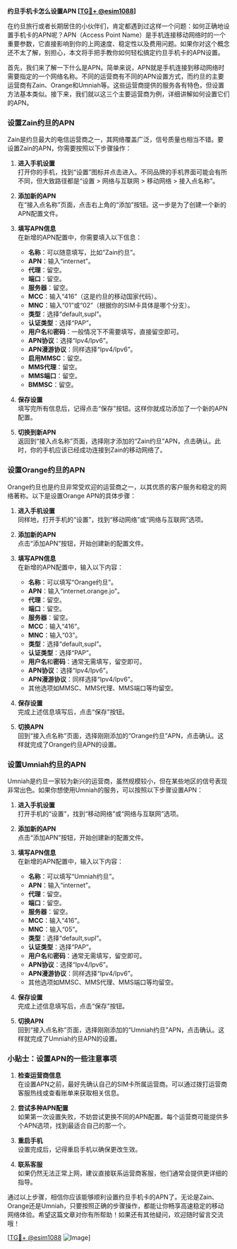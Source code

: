 **约旦手机卡怎么设置APN [[TG💪+ @esim1088](https://t.me/s/esim1088)]**

在约旦旅行或者长期居住的小伙伴们，肯定都遇到过这样一个问题：如何正确地设置手机卡的APN呢？APN（Access Point Name）是手机连接移动网络时的一个重要参数，它直接影响到你的上网速度、稳定性以及费用问题。如果你对这个概念还不太了解，别担心，本文将手把手教你如何轻松搞定约旦手机卡的APN设置。

首先，我们来了解一下什么是APN。简单来说，APN就是手机连接到移动网络时需要指定的一个网络名称。不同的运营商有不同的APN设置方式，而约旦的主要运营商有Zain、Orange和Umniah等。这些运营商提供的服务各有特色，但设置方法基本类似。接下来，我们就以这三个主要运营商为例，详细讲解如何设置它们的APN。

### 设置Zain约旦的APN

Zain是约旦最大的电信运营商之一，其网络覆盖广泛，信号质量也相当不错。要设置Zain的APN，你需要按照以下步骤操作：

1. **进入手机设置**  
   打开你的手机，找到“设置”图标并点击进入。不同品牌的手机界面可能会有所不同，但大致路径都是“设置 > 网络与互联网 > 移动网络 > 接入点名称”。

2. **添加新的APN**  
   在“接入点名称”页面，点击右上角的“添加”按钮。这一步是为了创建一个新的APN配置文件。

3. **填写APN信息**  
   在新增的APN配置中，你需要填入以下信息：
   - **名称**：可以随意填写，比如“Zain约旦”。
   - **APN**：输入“internet”。
   - **代理**：留空。
   - **端口**：留空。
   - **服务器**：留空。
   - **MCC**：输入“416”（这是约旦的移动国家代码）。
   - **MNC**：输入“01”或“02”（根据你的SIM卡具体是哪个分支）。
   - **类型**：选择“default,supl”。
   - **认证类型**：选择“PAP”。
   - **用户名**和**密码**：一般情况下不需要填写，直接留空即可。
   - **APN协议**：选择“Ipv4/Ipv6”。
   - **APN漫游协议**：同样选择“Ipv4/Ipv6”。
   - **启用MMSC**：留空。
   - **MMS代理**：留空。
   - **MMS端口**：留空。
   - **BMMSC**：留空。

4. **保存设置**  
   填写完所有信息后，记得点击“保存”按钮。这样你就成功添加了一个新的APN配置。

5. **切换到新APN**  
   返回到“接入点名称”页面，选择刚才添加的“Zain约旦”APN，点击确认。此时，你的手机应该已经成功连接到Zain的移动网络了。

### 设置Orange约旦的APN

Orange约旦也是约旦非常受欢迎的运营商之一，以其优质的客户服务和稳定的网络著称。以下是设置Orange APN的具体步骤：

1. **进入手机设置**  
   同样地，打开手机的“设置”，找到“移动网络”或“网络与互联网”选项。

2. **添加新的APN**  
   点击“添加APN”按钮，开始创建新的配置文件。

3. **填写APN信息**  
   在新增的APN配置中，输入以下内容：
   - **名称**：可以填写“Orange约旦”。
   - **APN**：输入“internet.orange.jo”。
   - **代理**：留空。
   - **端口**：留空。
   - **服务器**：留空。
   - **MCC**：输入“416”。
   - **MNC**：输入“03”。
   - **类型**：选择“default,supl”。
   - **认证类型**：选择“PAP”。
   - **用户名**和**密码**：通常无需填写，留空即可。
   - **APN协议**：选择“Ipv4/Ipv6”。
   - **APN漫游协议**：同样选择“Ipv4/Ipv6”。
   - 其他选项如MMSC、MMS代理、MMS端口等均留空。

4. **保存设置**  
   完成上述信息填写后，点击“保存”按钮。

5. **切换APN**  
   回到“接入点名称”页面，选择刚刚添加的“Orange约旦”APN，点击确认。这样就完成了Orange约旦APN的设置。

### 设置Umniah约旦的APN

Umniah是约旦一家较为新兴的运营商，虽然规模较小，但在某些地区的信号表现非常出色。如果你想使用Umniah的服务，可以按照以下步骤设置APN：

1. **进入手机设置**  
   打开手机的“设置”，找到“移动网络”或“网络与互联网”选项。

2. **添加新的APN**  
   点击“添加APN”按钮，开始创建新的配置文件。

3. **填写APN信息**  
   在新增的APN配置中，输入以下内容：
   - **名称**：可以填写“Umniah约旦”。
   - **APN**：输入“internet”。
   - **代理**：留空。
   - **端口**：留空。
   - **服务器**：留空。
   - **MCC**：输入“416”。
   - **MNC**：输入“05”。
   - **类型**：选择“default,supl”。
   - **认证类型**：选择“PAP”。
   - **用户名**和**密码**：通常无需填写，留空即可。
   - **APN协议**：选择“Ipv4/Ipv6”。
   - **APN漫游协议**：同样选择“Ipv4/Ipv6”。
   - 其他选项如MMSC、MMS代理、MMS端口等均留空。

4. **保存设置**  
   完成上述信息填写后，点击“保存”按钮。

5. **切换APN**  
   回到“接入点名称”页面，选择刚刚添加的“Umniah约旦”APN，点击确认。这样就完成了Umniah约旦APN的设置。

### 小贴士：设置APN的一些注意事项

1. **检查运营商信息**  
   在设置APN之前，最好先确认自己的SIM卡所属运营商。可以通过拨打运营商客服热线或查看账单来获取相关信息。

2. **尝试多种APN配置**  
   如果第一次设置失败，不妨尝试更换不同的APN配置。每个运营商可能提供多个APN选项，找到最适合自己的那一个。

3. **重启手机**  
   设置完成后，记得重启手机以确保更改生效。

4. **联系客服**  
   如果仍然无法正常上网，建议直接联系运营商客服，他们通常会提供更详细的指导。

通过以上步骤，相信你应该能够顺利设置约旦手机卡的APN了。无论是Zain、Orange还是Umniah，只要按照正确的步骤操作，都能让你畅享高速稳定的移动网络体验。希望这篇文章对你有所帮助！如果还有其他疑问，欢迎随时留言交流哦！

[[TG💪+ @esim1088](https://t.me/s/esim1088) ![Image](https://i.postimg.cc/4NQfJmqS/Snipaste-2025-05-13-00-14-12.png)]